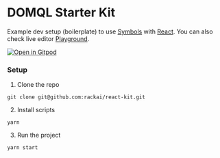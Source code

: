 # DOMQL Starter Kit
Example dev setup (boilerplate) to use [Symbols](https://github.com/symbo-ls) with [React](https://github.com/react). You can also check live editor [Playground](https://domql.com/playground/).

[![Open in Gitpod](https://gitpod.io/button/open-in-gitpod.svg)](https://gitpod.io/#https://github.com/rackai/domql-example)

### Setup

1. Clone the repo
```
git clone git@github.com:rackai/react-kit.git
```

2. Install scripts
```
yarn
```

3. Run the project
```
yarn start
```
